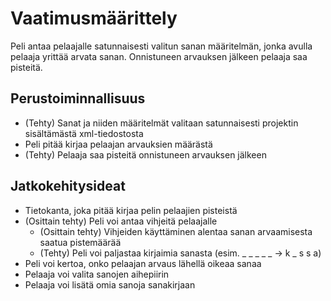 # Vaatimusmäärittely

Peli antaa pelaajalle satunnaisesti valitun sanan määritelmän, jonka avulla pelaaja yrittää arvata sanan. Onnistuneen arvauksen jälkeen pelaaja saa pisteitä.

## Perustoiminnallisuus

- (Tehty) Sanat ja niiden määritelmät valitaan satunnaisesti projektin sisältämästä xml-tiedostosta
- Peli pitää kirjaa pelaajan arvauksien määrästä
- (Tehty) Pelaaja saa pisteitä onnistuneen arvauksen jälkeen

## Jatkokehitysideat

- Tietokanta, joka pitää kirjaa pelin pelaajien pisteistä
- (Osittain tehty) Peli voi antaa vihjeitä pelaajalle
  - (Osittain tehty) Vihjeiden käyttäminen alentaa sanan arvaamisesta saatua pistemäärää
  - (Tehty) Peli voi paljastaa kirjaimia sanasta (esim. _ _ _ _ _ -> k _ s s a)
- Peli voi kertoa, onko pelaajan arvaus lähellä oikeaa sanaa
- Pelaaja voi valita sanojen aihepiirin
- Pelaaja voi lisätä omia sanoja sanakirjaan